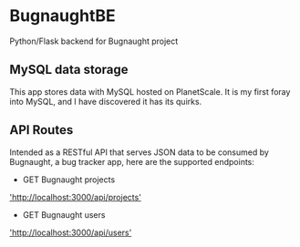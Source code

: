 # BugnaughtBE

Python/Flask backend for Bugnaught project

## MySQL data storage

This app stores data with MySQL hosted on PlanetScale. It is my first foray into MySQL, and I have discovered it has its quirks. 

## API Routes

Intended as a RESTful API that serves JSON data to be consumed by Bugnaught, a bug tracker app, here are the supported endpoints:

* GET Bugnaught projects

['http://localhost:3000/api/projects'](http://localhost:3000/api/projects)

* GET Bugnaught users

['http://localhost:3000/api/users'](http://localhost:3000/api/users)
